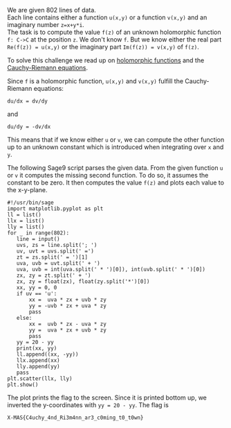 We are given 802 lines of data.  
Each line contains either a function `u(x,y)` or a function `v(x,y)` and an
imaginary number `z=x+y*i`.  
The task is to compute the value `f(z)` of an unknown holomorphic function `f:
C->C` at the position `z`. We don't know `f`. But we know either the real part
`Re(f(z)) = u(x,y)` or the imaginary part `Im(f(z)) = v(x,y)` of `f(z)`.

To solve this challenge we read up on [holomorphic
functions](https://en.wikipedia.org/wiki/Holomorphic_function) and the
[Cauchy-Riemann
equations](https://en.wikipedia.org/wiki/Cauchy%E2%80%93Riemann_equations).

Since `f` is a holomorphic function, `u(x,y)` and `v(x,y)` fulfill the Cauchy-
Riemann equations:  
```  
du/dx = dv/dy  
```  
and  
```  
du/dy = -dv/dx  
```

This means that if we know either `u` or `v`, we can compute the other
function up to an unknown constant which is introduced when integrating over
`x` and `y`.

The following Sage9 script parses the given data. From the given function `u`
or `v` it computes the missing second function. To do so, it assumes the
constant to be zero. It then computes the value `f(z)` and plots each value to
the x-y-plane.  
```python3  
#!/usr/bin/sage  
import matplotlib.pyplot as plt  
ll = list()  
llx = list()  
lly = list()  
for _ in range(802):  
   line = input()  
   uvs, zs = line.split('; ')  
   uv, uvt = uvs.split(' =')  
   zt = zs.split(' = ')[1]  
   uva, uvb = uvt.split(' + ')  
   uva, uvb = int(uva.split(' * ')[0]), int(uvb.split(' * ')[0])  
   zx, zy = zt.split(' + ')  
   zx, zy = float(zx), float(zy.split('*')[0])  
   xx, yy = 0, 0  
   if uv == 'u':  
       xx =  uva * zx + uvb * zy  
       yy = -uvb * zx + uva * zy  
       pass  
   else:  
       xx =  uvb * zx - uva * zy  
       yy =  uva * zx + uvb * zy  
       pass  
   yy = 20 - yy  
   print(xx, yy)  
   ll.append((xx, -yy))  
   llx.append(xx)  
   lly.append(yy)  
   pass  
plt.scatter(llx, lly)  
plt.show()  
```

The plot prints the flag to the screen. Since it is printed bottom up, we
inverted the y-coordinates with `yy = 20 - yy`. The flag is  
```  
X-MAS{C4uchy_4nd_Ri3m4nn_ar3_c0ming_t0_t0wn}  
```